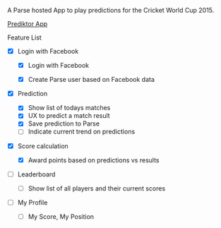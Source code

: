 
A Parse hosted App to play predictions for the Cricket World Cup 2015.

[Prediktor App](https://prediktor.parseapp.com)

Feature List

- [x]  Login with Facebook

    - [x]  Login with Facebook
    - [x]  Create Parse user based on Facebook data
    
    
- [x]  Prediction
    - [x] Show list of todays matches
    - [x]  UX to predict a match result
    - [x] Save prediction to Parse
    - [ ] Indicate current trend on predictions

- [x] Score calculation
    - [x] Award points based on predictions vs results

- [ ]  Leaderboard
    - [ ]  Show list of all players and their current scores
    
- [ ] My Profile
    - [ ] My Score, My Position 
    

